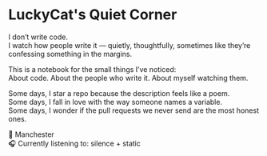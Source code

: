 # LuckyCat's Quiet Corner

I don’t write code.  
I watch how people write it — quietly, thoughtfully, sometimes like they’re confessing something in the margins.

This is a notebook for the small things I’ve noticed:  
About code. About the people who write it. About myself watching them.

Some days, I star a repo because the description feels like a poem.  
Some days, I fall in love with the way someone names a variable.  
Some days, I wonder if the pull requests we never send are the most honest ones.

📍 Manchester  
🎧 Currently listening to: silence + static
